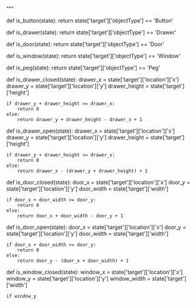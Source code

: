 
"""


def is_button(state):
    return state['target']['objectType'] == 'Button'

def is_drawer(state):
    return state['target']['objectType'] == 'Drawer'

def is_door(state):
    return state['target']['objectType'] == 'Door'

def is_window(state):
    return state['target']['objectType'] == 'Window'

def is_peg(state):
    return state['target']['objectType'] == 'Peg'

def is_drawer_closed(state):
    drawer_x = state['target']['location']['x']
    drawer_y = state['target']['location']['y']
    drawer_height = state['target']['height']

    if drawer_y + drawer_height >= drawer_x:
        return 0
    else:
        return drawer_y + drawer_height - drawer_x + 1

def is_drawer_open(state):
    drawer_x = state['target']['location']['x']
    drawer_y = state['target']['location']['y']
    drawer_height = state['target']['height']

    if drawer_y + drawer_height <= drawer_x:
        return 0
    else:
        return drawer_x - (drawer_y + drawer_height) + 1

def is_door_closed(state):
    door_x = state['target']['location']['x']
    door_y = state['target']['location']['y']
    door_width = state['target']['width']

    if door_x + door_width >= door_y:
        return 0
    else:
        return door_x + door_width - door_y + 1

def is_door_open(state):
    door_x = state['target']['location']['x']
    door_y = state['target']['location']['y']
    door_width = state['target']['width']

    if door_x + door_width <= door_y:
        return 0
    else:
        return door_y - (door_x + door_width) + 1

def is_window_closed(state):
    window_x = state['target']['location']['x']
    window_y = state['target']['location']['y']
    window_width = state['target']['width']

    if window_y